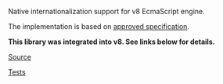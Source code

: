 Native internationalization support for v8 EcmaScript engine.

The implementation is based on [approved specification](http://wiki.ecmascript.org/doku.php?id=globalization:specification_drafts).

**This library was integrated into v8. See links below for details.**

[Source](https://code.google.com/p/v8/source/browse#svn%2Ftrunk%2Fsrc%2Fextensions%2Fi18n)

[Tests](https://code.google.com/p/v8/source/browse#svn%2Ftrunk%2Ftest%2Fintl)